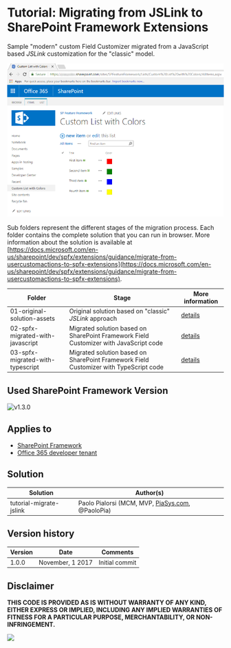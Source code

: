 # Tutorial: Migrating from JSLink to SharePoint Framework Extensions

Sample "modern" custom Field Customizer migrated from a JavaScript based _JSLink_ customization for the "classic" model.

![The "modern" custom Field Customizer in action](./images/spfx-field-customizer-output.png)

Sub folders represent the different stages of the migration process. Each folder contains the complete solution that you can run in browser. More information about the solution is available at [https://docs.microsoft.com/en-us/sharepoint/dev/spfx/extensions/guidance/migrate-from-usercustomactions-to-spfx-extensions](https://docs.microsoft.com/en-us/sharepoint/dev/spfx/extensions/guidance/migrate-from-usercustomactions-to-spfx-extensions).

| Folder | Stage | More information
| ------------- | ------------- | ------------- |
| 01-original-solution-assets | Original solution based on "classic" _JSLink_ approach | [details](https://docs.microsoft.com/en-us/sharepoint/dev/spfx/extensions/guidance/migrate-from-usercustomactions-to-spfx-extensions)
| 02-spfx-migrated-with-javascript | Migrated solution based on SharePoint Framework Field Customizer with JavaScript code | [details](https://docs.microsoft.com/en-us/sharepoint/dev/spfx/extensions/guidance/migrate-from-usercustomactions-to-spfx-extensions)
| 03-spfx-migrated-with-typescript | Migrated solution based on SharePoint Framework Field Customizer with TypeScript code | [details](https://docs.microsoft.com/en-us/sharepoint/dev/spfx/extensions/guidance/migrate-from-usercustomactions-to-spfx-extensions)

## Used SharePoint Framework Version
![v1.3.0](https://img.shields.io/badge/SPFx-v1.3.0-green.svg)

## Applies to

* [SharePoint Framework](http://dev.office.com/sharepoint/docs/spfx/sharepoint-framework-overview)
* [Office 365 developer tenant](http://dev.office.com/sharepoint/docs/spfx/set-up-your-developer-tenant)

## Solution

| Solution  | Author(s) |
| ------------- | ------------- |
| tutorial-migrate-jslink  | Paolo Pialorsi (MCM, MVP, [PiaSys.com](https://piasys.com), @PaoloPia)

## Version history

| Version  | Date | Comments |
| ------------- | ------------- | ------------- |
| 1.0.0  | November, 1 2017   | Initial commit |

## Disclaimer

**THIS CODE IS PROVIDED AS IS WITHOUT WARRANTY OF ANY KIND, EITHER EXPRESS OR IMPLIED, INCLUDING ANY IMPLIED WARRANTIES OF FITNESS FOR A PARTICULAR PURPOSE, MERCHANTABILITY, OR NON-INFRINGEMENT.**

<img src="https://telemetry.sharepointpnp.com/sp-dev-fx-extensions/tutorial-migrate-jslink" />